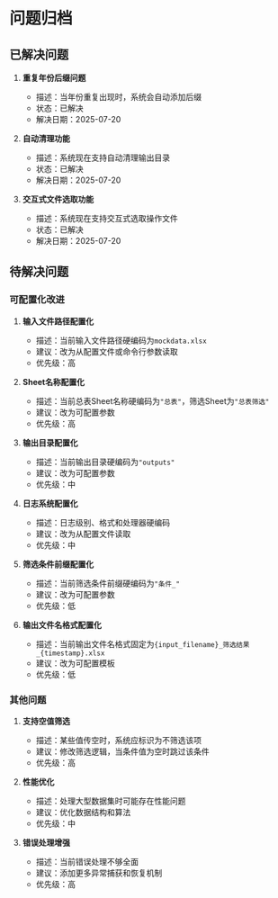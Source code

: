 # 问题归档

## 已解决问题

1. **重复年份后缀问题**
   - 描述：当年份重复出现时，系统会自动添加后缀
   - 状态：已解决
   - 解决日期：2025-07-20

2. **自动清理功能**
   - 描述：系统现在支持自动清理输出目录
   - 状态：已解决
   - 解决日期：2025-07-20

3. **交互式文件选取功能**
   - 描述：系统现在支持交互式选取操作文件
   - 状态：已解决
   - 解决日期：2025-07-20

## 待解决问题

### 可配置化改进

1. **输入文件路径配置化**
   - 描述：当前输入文件路径硬编码为`mockdata.xlsx`
   - 建议：改为从配置文件或命令行参数读取
   - 优先级：高

2. **Sheet名称配置化**
   - 描述：当前总表Sheet名称硬编码为`"总表"`，筛选Sheet为`"总表筛选"`
   - 建议：改为可配置参数
   - 优先级：高

3. **输出目录配置化**
   - 描述：当前输出目录硬编码为`"outputs"`
   - 建议：改为可配置参数
   - 优先级：中

4. **日志系统配置化**
   - 描述：日志级别、格式和处理器硬编码
   - 建议：改为从配置文件读取
   - 优先级：中

5. **筛选条件前缀配置化**
   - 描述：当前筛选条件前缀硬编码为`"条件_"`
   - 建议：改为可配置参数
   - 优先级：低

6. **输出文件名格式配置化**
   - 描述：当前输出文件名格式固定为`{input_filename}_筛选结果_{timestamp}.xlsx`
   - 建议：改为可配置模板
   - 优先级：低

### 其他问题

1. **支持空值筛选**
   - 描述：某些值传空时，系统应标识为不筛选该项
   - 建议：修改筛选逻辑，当条件值为空时跳过该条件
   - 优先级：高

2. **性能优化**
   - 描述：处理大型数据集时可能存在性能问题
   - 建议：优化数据结构和算法
   - 优先级：中

3. **错误处理增强**
   - 描述：当前错误处理不够全面
   - 建议：添加更多异常捕获和恢复机制
   - 优先级：高
